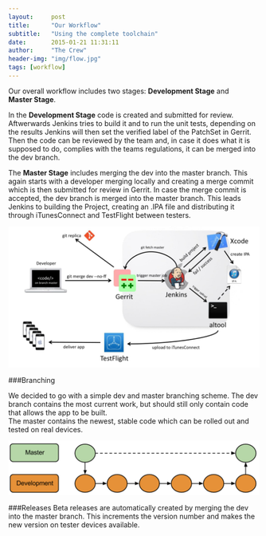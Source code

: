 ```yaml
---
layout:     post
title:      "Our Workflow"
subtitle: 	"Using the complete toolchain"
date:       2015-01-21 11:31:11
author:     "The Crew"
header-img: "img/flow.jpg"
tags: [workflow]
---
```


Our overall workflow includes two stages: **Development Stage** and <br>
**Master Stage**.

In the **Development Stage** code is created and submitted for review. Aftwerwards Jenkins tries to build it and to run the unit tests, depending on the results Jenkins will then set the verified label of the PatchSet in Gerrit. Then the code can be reviewed by the team and, in case it does what it is supposed to do, complies with the teams regulations, it can be merged into the dev branch.

The **Master Stage** includes merging the dev into the master branch. This again starts with a developer merging locally and creating a merge commit which is then submitted for review in Gerrit. In case the merge commit is accepted, the dev branch is merged into the master branch. This leads Jenkins to building the Project, creating an .IPA file and distributing it through iTunesConnect and TestFlight between testers.

![Workflow](/img/workflow-master.jpg)


###Branching

We decided to go with a simple dev and master branching scheme. The dev branch contains the most current work, but should still only contain code that allows the app to be built.<br>
The master contains the newest, stable code which can be rolled out and tested on real devices. 

![Branching](/img/branching.PNG)



###Releases
Beta releases are automatically created by merging the dev into the master branch. This increments the version number and makes the new version on tester devices available.